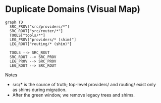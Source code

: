 # Duplicate Domains (Visual Map)

```mermaid
graph TD
  SRC_PROV["src/providers/*"]
  SRC_ROUT["src/router/*"]
  TOOLS["tools/*"]
  LEG_PROV["providers/* (shim)"]
  LEG_ROUT["routing/* (shim)"]

  TOOLS --> SRC_ROUT
  SRC_ROUT --> SRC_PROV
  LEG_PROV --> SRC_PROV
  LEG_ROUT --> SRC_ROUT
```

Notes
- src/* is the source of truth; top-level providers/ and routing/ exist only as shims during migration.
- After the green window, we remove legacy trees and shims.

